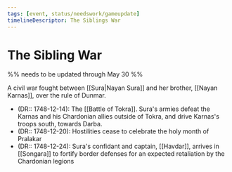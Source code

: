 ```yaml
---
tags: [event, status/needswork/gameupdate]
timelineDescriptor: The Siblings War
---
```


# The Sibling War

%% needs to be updated through May 30 %%

A civil war fought between [[Sura|Nayan Sura]] and her brother, [[Nayan Karnas]], over the rule of Dunmar.

- (DR:: 1748-12-14): The [[Battle of Tokra]]. Sura's armies defeat the Karnas and his Chardonian allies outside of Tokra, and drive Karnas's troops south, towards Darba. 
- (DR:: 1748-12-20): Hostilities cease to celebrate the holy month of Pralakar
- (DR:: 1748-12-24): Sura's confidant and captain, [[Havdar]], arrives in [[Songara]] to fortify border defenses for an expected retaliation by the Chardonian legions